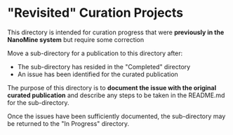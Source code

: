 # "Revisited" Curation Projects
This directory is intended for curation progress that were **previously in the NanoMine system** but require some correction 

Move a sub-directory for a publication to this directory after:
* The sub-directory has resided in the "Completed" directory
* An issue has been identified for the curated publication

The purpose of this directory is to **document the issue with the original curated publication** and describe any steps to be taken in the README.md for the sub-directory.

Once the issues have been sufficiently documented, the sub-directory may be returned to the "In Progress" directory.



